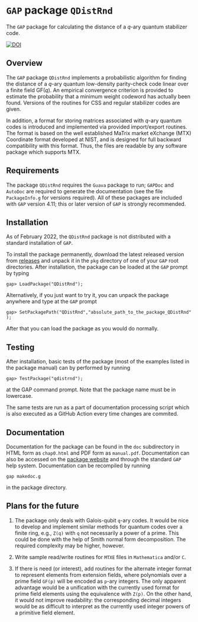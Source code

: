 # `GAP` package `QDistRnd`
The `GAP` package for calculating the distance of a $q$-ary quantum
stabilizer code.

[![DOI](https://joss.theoj.org/papers/10.21105/joss.04120/status.svg)](https://doi.org/10.21105/joss.04120)

## Overview
The `GAP` package `QDistRnd` implements a probabilistic algorithm for
finding the distance of a $q$-ary quantum low-density parity-check
code linear over a finite field GF($q$).  An empirical convergence
criterion is provided to estimate the probability that a minimum
weight codeword has actually been found.  Versions of the routines for
CSS and regular stabilizer codes are given.

In addition, a format for storing matrices associated with $q$-ary
quantum codes is introduced and implemented via provided import/export
routines.  The format is based on the well established MaTrix market
eXchange (MTX) Coordinate format developed at NIST, and is designed
for full backward compatibility with this format.  Thus, the files are
readable by any software package which supports MTX.

## Requirements 
The package `QDistRnd` requires the `Guava` package to run; `GAPDoc`
and `AutoDoc` are required to generate the documentation (see the file
`PackageInfo.g` for versions required).  All of these packages are
included with `GAP` version 4.11; this or later version of `GAP` is
strongly recommended.

## Installation
As of February 2022, the `QDistRnd` package is not distributed with a
standard installation of `GAP`. 

To install the package permanently, download the latest released version from 
[releases](https://github.com/QEC-pages/QDistRnd/releases/) 
and unpack it in the `pkg` directory of one of your `GAP` root
directories.  After installation, the package can be loaded at the
`GAP` prompt by typing

    gap> LoadPackage("QDistRnd");

Alternatively, if you just want to try it, you can unpack the package
anywhere and type at the `GAP` prompt 

    gap> SetPackagePath("QDistRnd","absolute_path_to_the_package_QDistRnd" );

After that you can load the package as you would do normally.

## Testing

After installation, basic tests of the package (most of the examples
listed in the package manual) can by performed by running

    gap> TestPackage("qdistrnd");

at the GAP command prompt.  Note that the package name must be in
lowercase. 


The same tests are run as a part of documentation processing script
which is also executed as a GitHub Action every time changes are
commited.

## Documentation
Documentation for the package can be found in the `doc` subdirectory in
HTML form as `chap0.html` and PDF form as `manual.pdf`. Documentation
can also be accessed on the [package
website](https://qec-pages.github.io/QDistRnd/) and through the
standard `GAP` help system. Documentation can be recompiled by running

    gap makedoc.g

in the package directory.

## Plans for the future

1. The package only deals with Galois-qubit `q`-ary codes.  It would
   be nice to develop and implement similar methods for quantum codes
   over a finite ring, e.g., `Z(q)` with `q` not necessarily a power
   of a prime.  This could be done with the help of Smith normal form
   decomposition.  The required complexity may be higher, however.
   
2. Write sample read/write routines for `MTXE` files in `Mathematica`
   and/or `C`.

3. If there is need (or interest), add routines for the alternate
   integer format to represent elements from extension fields, where
   polynomials over a prime field `GF(p)` will be encoded as `p`-ary
   integers.  The only apparent advantage would be a unification with
   the currently used format for prime field elements using the
   equivalence with `Z(p)`.  On the other hand, it would not improve
   readability: the corresponding decimal integers would be as
   difficult to interpret as the currently used integer powers of a
   primitive field element.
